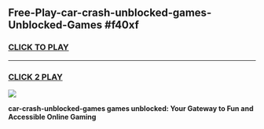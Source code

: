 
## Free-Play-car-crash-unblocked-games-Unblocked-Games #f40xf
<h3>
<a href="https://news.freeplayer.one?title=car-crash-unblocked-games&ref=8M">CLICK TO PLAY</a></h3>
<hr>

<h3>
<a href="https://news.freeplayer.one?title=car-crash-unblocked-games&ref=8M">CLICK 2 PLAY</a>
  
</h3>

<a href="https://news.freeplayer.one?title=car-crash-unblocked-games&ref=8M"><img src="https://clearcache.store/games.png"></a>


**car-crash-unblocked-games games unblocked: Your Gateway to Fun and Accessible Online Gaming**
